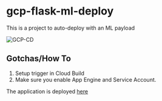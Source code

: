 # gcp-flask-ml-deploy
This is a project to auto-deploy with an ML payload

  ![GCP-CD](https://user-images.githubusercontent.com/58792/107860077-64d04b00-6e0b-11eb-8cf2-7cce40496a46.jpg)


## Gotchas/How To

1.  Setup trigger in Cloud Build
2. Make sure you enable App Engine and Service Account.


The application is deployed [here](https://cd-flask-ml-deploy-demo.ew.r.appspot.com/)
